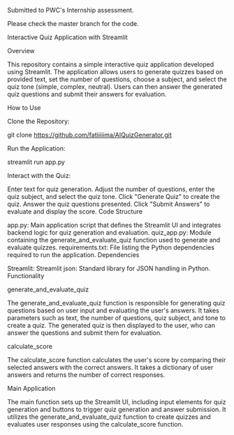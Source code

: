 Submitted to PWC's Internship assessment.

Please check the master branch for the code.

Interactive Quiz Application with Streamlit

Overview

This repository contains a simple interactive quiz application developed using Streamlit. The application allows users to generate quizzes based on provided text, set the number of questions, choose a subject, and select the quiz tone (simple, complex, neutral). Users can then answer the generated quiz questions and submit their answers for evaluation.

How to Use

Clone the Repository:

git clone https://github.com/fatiiiiima/AIQuizGenerator.git

Run the Application:

streamlit run app.py

Interact with the Quiz:

Enter text for quiz generation.
Adjust the number of questions, enter the quiz subject, and select the quiz tone.
Click "Generate Quiz" to create the quiz.
Answer the quiz questions presented.
Click "Submit Answers" to evaluate and display the score.
Code Structure

app.py: Main application script that defines the Streamlit UI and integrates backend logic for quiz generation and evaluation.
quiz_app.py: Module containing the generate_and_evaluate_quiz function used to generate and evaluate quizzes.
requirements.txt: File listing the Python dependencies required to run the application.
Dependencies

Streamlit: Streamlit
json: Standard library for JSON handling in Python.
Functionality

generate_and_evaluate_quiz

The generate_and_evaluate_quiz function is responsible for generating quiz questions based on user input and evaluating the user's answers. It takes parameters such as text, the number of questions, quiz subject, and tone to create a quiz. The generated quiz is then displayed to the user, who can answer the questions and submit them for evaluation.

calculate_score

The calculate_score function calculates the user's score by comparing their selected answers with the correct answers. It takes a dictionary of user answers and returns the number of correct responses.

Main Application

The main function sets up the Streamlit UI, including input elements for quiz generation and buttons to trigger quiz generation and answer submission. It utilizes the generate_and_evaluate_quiz function to create quizzes and evaluates user responses using the calculate_score function.
